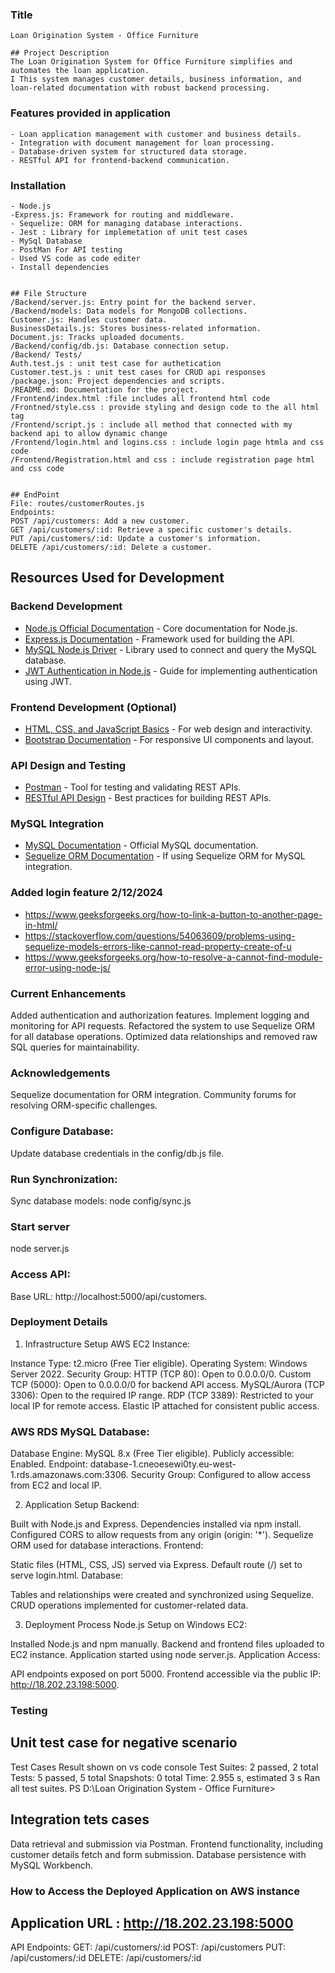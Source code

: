 ### Title
    Loan Origination System - Office Furniture

    ## Project Description
    The Loan Origination System for Office Furniture simplifies and automates the loan application.
    I This system manages customer details, business information, and loan-related documentation with robust backend processing.

### Features provided in application
    - Loan application management with customer and business details.
    - Integration with document management for loan processing.
    - Database-driven system for structured data storage.
    - RESTful API for frontend-backend communication.
### Installation
    - Node.js 
    -Express.js: Framework for routing and middleware.
    - Sequelize: ORM for managing database interactions.
    - Jest : Library for implemetation of unit test cases
    - MySql Database
    - PostMan For API testing
    - Used VS code as code editer
    - Install dependencies
    

    ## File Structure
    /Backend/server.js: Entry point for the backend server.
    /Backend/models: Data models for MongoDB collections.
    Customer.js: Handles customer data.
    BusinessDetails.js: Stores business-related information.
    Document.js: Tracks uploaded documents.
    /Backend/config/db.js: Database connection setup.
    /Backend/ Tests/ 
    Auth.test.js : unit test case for authetication
    Customer.test.js : unit test cases for CRUD api responses 
    /package.json: Project dependencies and scripts.
    /README.md: Documentation for the project.
    /Frontend/index.html :file includes all frontend html code
    /Frontned/style.css : provide styling and design code to the all html tag
    /Frontend/script.js : include all method that connected with my backend api to allow dynamic change
    /Frontend/login.html and logins.css : include login page htmla and css code
    /Frontend/Registration.html and css : include registration page html and css code
    

    ## EndPoint
    File: routes/customerRoutes.js
    Endpoints:
    POST /api/customers: Add a new customer.
    GET /api/customers/:id: Retrieve a specific customer's details.
    PUT /api/customers/:id: Update a customer's information.
    DELETE /api/customers/:id: Delete a customer.

## Resources Used for Development

### Backend Development
- [Node.js Official Documentation](https://nodejs.org/en/docs/) - Core documentation for Node.js.
- [Express.js Documentation](https://expressjs.com/en/starter/installing.html) - Framework used for building the API.
- [MySQL Node.js Driver](https://www.npmjs.com/package/mysql) - Library used to connect and query the MySQL database.
- [JWT Authentication in Node.js](https://www.digitalocean.com/community/tutorials/nodejs-jwt-expressjs) - Guide for implementing authentication using JWT.

### Frontend Development (Optional)
- [HTML, CSS, and JavaScript Basics](https://developer.mozilla.org/en-US/docs/Web) - For web design and interactivity.
- [Bootstrap Documentation](https://getbootstrap.com/) - For responsive UI components and layout.

### API Design and Testing
- [Postman](https://www.postman.com/) - Tool for testing and validating REST APIs.
- [RESTful API Design](https://restfulapi.net/) - Best practices for building REST APIs.

### MySQL Integration
- [MySQL Documentation](https://dev.mysql.com/doc/refman/8.0/en/) - Official MySQL documentation.
- [Sequelize ORM Documentation](https://sequelize.org/) - If using Sequelize ORM for MySQL integration.
### Added login feature 2/12/2024
- https://www.geeksforgeeks.org/how-to-link-a-button-to-another-page-in-html/
- https://stackoverflow.com/questions/54063609/problems-using-sequelize-models-errors-like-cannot-read-property-create-of-u
- https://www.geeksforgeeks.org/how-to-resolve-a-cannot-find-module-error-using-node-js/

### Current Enhancements
Added authentication and authorization features.
Implement logging and monitoring for API requests.
Refactored the system to use Sequelize ORM for all database operations.
Optimized data relationships and removed raw SQL queries for maintainability.
### Acknowledgements
Sequelize documentation for ORM integration.
Community forums for resolving ORM-specific challenges.

### Configure Database:
Update database credentials in the config/db.js file.

### Run Synchronization:
Sync database models:
node config/sync.js

### Start server 
node server.js 
### Access API:

Base URL: http://localhost:5000/api/customers.

### Deployment Details

1. Infrastructure Setup
AWS EC2 Instance:

Instance Type: t2.micro (Free Tier eligible).
Operating System: Windows Server 2022.
Security Group:
HTTP (TCP 80): Open to 0.0.0.0/0.
Custom TCP (5000): Open to 0.0.0.0/0 for backend API access.
MySQL/Aurora (TCP 3306): Open to the required IP range.
RDP (TCP 3389): Restricted to your local IP for remote access.
Elastic IP attached for consistent public access.
### AWS RDS MySQL Database:

Database Engine: MySQL 8.x (Free Tier eligible).
Publicly accessible: Enabled.
Endpoint: database-1.cneoesewi0ty.eu-west-1.rds.amazonaws.com:3306.
Security Group: Configured to allow access from EC2 and local IP.


2. Application Setup
Backend:

Built with Node.js and Express.
Dependencies installed via npm install.
Configured CORS to allow requests from any origin (origin: '*').
Sequelize ORM used for database interactions.
Frontend:

Static files (HTML, CSS, JS) served via Express.
Default route (/) set to serve login.html.
Database:

Tables and relationships were created and synchronized using Sequelize.
CRUD operations implemented for customer-related data.

3. Deployment Process
Node.js Setup on Windows EC2:

Installed Node.js and npm manually.
Backend and frontend files uploaded to EC2 instance.
Application started using node server.js.
Application Access:

API endpoints exposed on port 5000.
Frontend accessible via the public IP: http://18.202.23.198:5000.

### Testing
## Unit test case for negative scenario
Test Cases Result shown on vs code console
Test Suites: 2 passed, 2 total                                                                          
Tests:       5 passed, 5 total
Snapshots:   0 total
Time:        2.955 s, estimated 3 s
Ran all test suites.
PS D:\Loan Origination System - Office Furniture> 
## Integration tets cases 
Data retrieval and submission via Postman.
Frontend functionality, including customer details fetch and form submission.
Database persistence with MySQL Workbench.


### How to Access the Deployed Application on AWS instance 
## Application URL : http://18.202.23.198:5000
API Endpoints:
GET: /api/customers/:id
POST: /api/customers
PUT: /api/customers/:id
DELETE: /api/customers/:id

